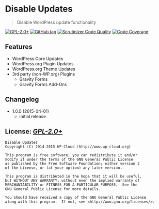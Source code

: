 # Disable Updates
> Disable WordPress update functionality

[![GPL-2.0+](http://img.shields.io/badge/license-GPL--2.0%2B-green.svg)](http://www.gnu.org/licenses/gpl-2.0.html)
[![GitHub tag](https://img.shields.io/github/tag/wp-cloud/disable-updates.svg)](https://github.com/wp-cloud/disable-updates/releases)
[![Scrutinizer Code Quality](https://scrutinizer-ci.com/g/wp-cloud/disable-updates/badges/quality-score.png?b=develop)](https://scrutinizer-ci.com/g/wp-cloud/disable-updates/?branch=develop)
[![Code Coverage](https://scrutinizer-ci.com/g/wp-cloud/disable-updates/badges/coverage.png?b=develop)](https://scrutinizer-ci.com/g/wp-cloud/disable-updates/?branch=develop)

## Features
- WordPress Core Updates
- WordPress.org Plugin Updates
- WordPress.org Theme Updates
- 3rd party (non-WP.org) Plugins
  - Gravity Forms
  - Gravity Forms Add-Ons

## Changelog
* 1.0.0 (2015-04-01)
  * initial release

## License: _[GPL-2.0+](http://www.gnu.org/licenses/gpl-2.0.html)_

    Disable Updates
    Copyright (C) 2014-2015 WP-Cloud (http://www.wp-cloud.org)

    This program is free software; you can redistribute it and/or
	modify it under the terms of the GNU General Public License
	as published by the Free Software Foundation; either version 2
	of the License, or (at your option) any later version.

	This program is distributed in the hope that it will be useful,
	but WITHOUT ANY WARRANTY; without even the implied warranty of
	MERCHANTABILITY or FITNESS FOR A PARTICULAR PURPOSE.  See the
	GNU General Public License for more details.

	You should have received a copy of the GNU General Public License
	along with this program.  If not, see <http://www.gnu.org/licenses/>.
